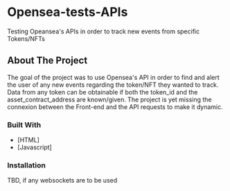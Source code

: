 # Opensea-tests-APIs
Testing Opeansea's APIs in order to track new events from specific Tokens/NFTs

<!-- ABOUT THE PROJECT -->
## About The Project
The goal of the project was to use Opensea's API in order to find and alert the user of any new events 
regarding the token/NFT they wanted to track.
Data from any token can be obtainable if both the token_id and the asset_contract_address are known/given.
The project is yet missing the connexion between the Front-end and the API requests to make it dynamic.

### Built With
* [HTML]
* [Javascript]

### Installation
TBD, if any websockets are to be used
